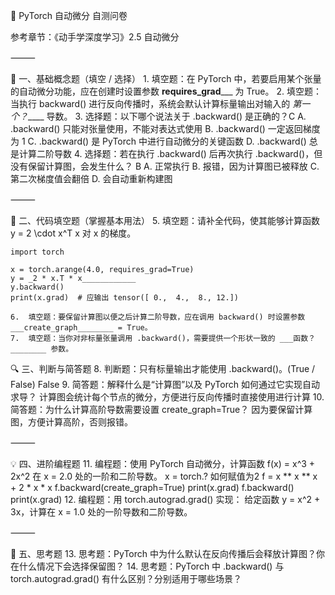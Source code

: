 🧪 PyTorch 自动微分 自测问卷

参考章节：《动手学深度学习》2.5 自动微分

⸻

📘 一、基础概念题（填空 / 选择）
	1.	填空题：在 PyTorch 中，若要启用某个张量的自动微分功能，应在创建时设置参数 __requires_grad_____ 为 True。
	2.	填空题：当执行 backward() 进行反向传播时，系统会默认计算标量输出对输入的 _第一个？_____ 导数。
	3.	选择题：以下哪个说法关于 .backward() 是正确的？C
		A. .backward() 只能对张量使用，不能对表达式使用
		B. .backward() 一定返回梯度为 1
		C. .backward() 是 PyTorch 中进行自动微分的关键函数
		D. .backward() 总是计算二阶导数
	4.	选择题：若在执行 .backward() 后再次执行 .backward()，但没有保留计算图，会发生什么？ B
		A. 正常执行
		B. 报错，因为计算图已被释放
		C. 第二次梯度值会翻倍
		D. 会自动重新构建图

⸻

🧪 二、代码填空题（掌握基本用法）
	5.	填空题：请补全代码，使其能够计算函数 y = 2 \cdot x^T x 对 x 的梯度。

    import torch

    x = torch.arange(4.0, requires_grad=True)
    y = _2 * x.T * x____________
    y.backward()
    print(x.grad)  # 应输出 tensor([ 0.,  4.,  8., 12.])

    6.	填空题：要保留计算图以便之后计算二阶导数，应在调用 backward() 时设置参数 ___create_graph________ = True。
	7.	填空题：当你对非标量张量调用 .backward()，需要提供一个形状一致的 ___函数？	________ 参数。

🔍 三、判断与简答题
	8.	判断题：只有标量输出才能使用 .backward()。(True / False) False
	9.	简答题：解释什么是“计算图”以及 PyTorch 如何通过它实现自动求导？ 
	计算图会统计每个节点的微分，方便进行反向传播时直接使用进行计算
	10.	简答题：为什么计算高阶导数需要设置 create_graph=True？
		因为要保留计算图，方便计算高阶，否则报错。

⸻

💡 四、进阶编程题
	11.	编程题：使用 PyTorch 自动微分，计算函数 f(x) = x^3 + 2x^2 在 x = 2.0 处的一阶和二阶导数。
	x = torch.? 如何赋值为2
	f = x ** x ** x + 2 * x * x
	f.backward(create_graph=True)
	print(x.grad)
	f.backward()
	print(x.grad)
	12.	编程题：用 torch.autograd.grad() 实现：
给定函数 y = x^2 + 3x，计算在 x = 1.0 处的一阶导数和二阶导数。

⸻

🧠 五、思考题
	13.	思考题：PyTorch 中为什么默认在反向传播后会释放计算图？你在什么情况下会选择保留图？
	14.	思考题：PyTorch 中 .backward() 与 torch.autograd.grad() 有什么区别？分别适用于哪些场景？
